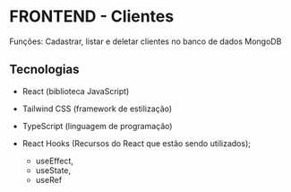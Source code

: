 FRONTEND - Clientes
===
Funções: Cadastrar, listar e deletar clientes no banco de dados MongoDB 


## Tecnologias
- React (biblioteca JavaScript)

- Tailwind CSS (framework de estilização)

- TypeScript (linguagem de programação)

- React Hooks (Recursos do React que estão sendo utilizados);
    - useEffect, 
    - useState, 
    - useRef 


